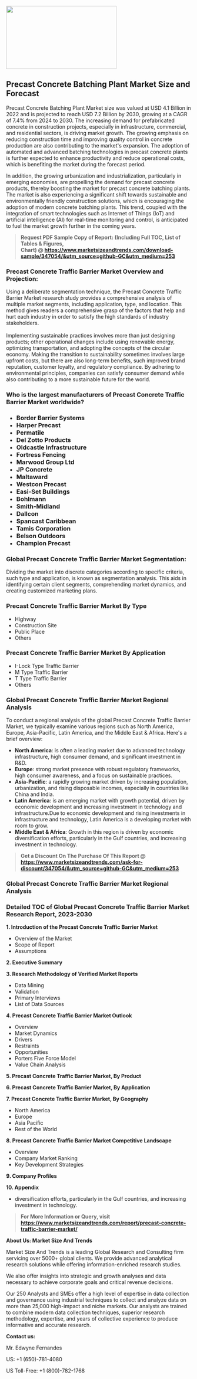 <p><img class="alignnone size-medium wp-image-20088" src="https://ffe5etoiles.com/wp-content/uploads/2024/12/MST1-300x171.png" alt="" width="300" height="171" /></p><h2>Precast Concrete Batching Plant Market Size and Forecast</h2><p>Precast Concrete Batching Plant Market size was valued at USD 4.1 Billion in 2022 and is projected to reach USD 7.2 Billion by 2030, growing at a CAGR of 7.4% from 2024 to 2030. The increasing demand for prefabricated concrete in construction projects, especially in infrastructure, commercial, and residential sectors, is driving market growth. The growing emphasis on reducing construction time and improving quality control in concrete production are also contributing to the market's expansion. The adoption of automated and advanced batching technologies in precast concrete plants is further expected to enhance productivity and reduce operational costs, which is benefiting the market during the forecast period.</p><p>In addition, the growing urbanization and industrialization, particularly in emerging economies, are propelling the demand for precast concrete products, thereby boosting the market for precast concrete batching plants. The market is also experiencing a significant shift towards sustainable and environmentally friendly construction solutions, which is encouraging the adoption of modern concrete batching plants. This trend, coupled with the integration of smart technologies such as Internet of Things (IoT) and artificial intelligence (AI) for real-time monitoring and control, is anticipated to fuel the market growth further in the coming years.</p></p><blockquote id="" class=""><strong>Request PDF Sample Copy of Report: (Including Full TOC, List of Tables &amp; Figures, Chart)&nbsp;@&nbsp;<strong><a href="https://www.marketsizeandtrends.com/download-sample/347054/&utm_source=github-GC&utm_medium=253" target="_blank">https://www.marketsizeandtrends.com/download-sample/347054/&utm_source=github-GC&utm_medium=253</a></strong></strong></blockquote><h3 id="" class="">Precast Concrete Traffic Barrier Market&nbsp;Overview and Projection:</h3><p id="" class="">Using a deliberate segmentation technique, the Precast Concrete Traffic Barrier Market research study provides a comprehensive analysis of multiple market segments, including application, type, and location. This method gives readers a comprehensive grasp of the factors that help and hurt each industry in order to satisfy the high standards of industry stakeholders. <br /> <br />Implementing sustainable practices involves more than just designing products; other operational changes include using renewable energy, optimizing transportation, and adopting the concepts of the circular economy. Making the transition to sustainability sometimes involves large upfront costs, but there are also long-term benefits, such improved brand reputation, customer loyalty, and regulatory compliance. By adhering to environmental principles, companies can satisfy consumer demand while also contributing to a more sustainable future for the world.</p><h3 id="" class="">Who is the largest manufacturers of&nbsp;Precast Concrete Traffic Barrier Market worldwide?</h3><h3 class=""><p><ul><li>Border Barrier Systems </li><li> Harper Precast </li><li> Permatile </li><li> Del Zotto Products </li><li> Oldcastle Infrastructure </li><li> Fortress Fencing </li><li> Marwood Group Ltd </li><li> JP Concrete </li><li> Maltaward </li><li> Westcon Precast </li><li> Easi-Set Buildings </li><li> Bohlmann </li><li> Smith-Midland </li><li> Dallcon </li><li> Spancast Caribbean </li><li> Tamis Corporation </li><li> Belson Outdoors </li><li> Champion Precast</li></ul></p></h3><h3 id="" class="">Global&nbsp;Precast Concrete Traffic Barrier Market Segmentation:</h3><p id="" class="">Dividing the market into discrete categories according to specific criteria, such type and application, is known as segmentation analysis. This aids in identifying certain client segments, comprehending market dynamics, and creating customized marketing plans.</p><h3 id="" class="">Precast Concrete Traffic Barrier Market&nbsp;By Type</h3><p><p><ul><li>Highway</li><li> Construction Site</li><li> Public Place</li><li> Others</p></li></ul></p></p><h3 id="" class="">Precast Concrete Traffic Barrier Market&nbsp;By Application</h3><p class=""><p><ul><li>I-Lock Type Traffic Barrier</li><li> M Type Traffic Barrier</li><li> T Type Traffic Barrier</li><li> Others</li></ul></p></p><h3 id="" class="">Global Precast Concrete Traffic Barrier Market Regional Analysis</h3><p id="" class="">To conduct a regional analysis of the global Precast Concrete Traffic Barrier Market, we typically examine various regions such as North America, Europe, Asia-Pacific, Latin America, and the Middle East &amp; Africa. Here's a brief overview:</p><ul><li><strong>North America</strong>: is often a leading market due to advanced technology infrastructure, high consumer demand, and significant investment in R&amp;D.</li><li><strong>Europe</strong>: strong market presence with robust regulatory frameworks, high consumer awareness, and a focus on sustainable practices.</li><li><strong>Asia-Pacific</strong>: a rapidly growing market driven by increasing population, urbanization, and rising disposable incomes, especially in countries like China and India.</li><li><strong>Latin America</strong>: is an emerging market with growth potential, driven by economic development and increasing investment in technology and infrastructure.Due to economic development and rising investments in infrastructure and technology, Latin America is a developing market with room to grow.</li><li><strong>Middle East &amp; Africa</strong>: Growth in this region is driven by economic diversification efforts, particularly in the Gulf countries, and increasing investment in technology.</li></ul><blockquote id="" class=""><strong>Get a Discount On The Purchase Of This Report @ <strong><a href="https://www.marketsizeandtrends.com/ask-for-discount/347054/&utm_source=github-GC&utm_medium=253" target="_blank">https://www.marketsizeandtrends.com/ask-for-discount/347054/&utm_source=github-GC&utm_medium=253</a></strong></strong></blockquote><h3 id="" class="">Global Precast Concrete Traffic Barrier Market Regional Analysis</h3><h3 id="" class="">Detailed TOC of Global Precast Concrete Traffic Barrier Market Research Report, 2023-2030</h3><p id="" class=""><strong>1. Introduction of the Precast Concrete Traffic Barrier Market</strong></p><ul><li>Overview of the Market</li><li>Scope of Report</li><li>Assumptions</li></ul><p id="" class=""><strong>2. Executive Summary</strong></p><p id="" class=""><strong>3. Research Methodology of Verified Market Reports</strong></p><ul><li>Data Mining</li><li>Validation</li><li>Primary Interviews</li><li>List of Data Sources</li></ul><p id="" class=""><strong>4. Precast Concrete Traffic Barrier Market Outlook</strong></p><ul><li>Overview</li><li>Market Dynamics</li><li>Drivers</li><li>Restraints</li><li>Opportunities</li><li>Porters Five Force Model</li><li>Value Chain Analysis</li></ul><p id="" class=""><strong>5. Precast Concrete Traffic Barrier Market, By Product</strong></p><p id="" class=""><strong>6. Precast Concrete Traffic Barrier Market, By Application</strong></p><p id="" class=""><strong>7. Precast Concrete Traffic Barrier Market, By Geography</strong></p><ul><li>North America</li><li>Europe</li><li>Asia Pacific</li><li>Rest of the World</li></ul><p id="" class=""><strong>8. Precast Concrete Traffic Barrier Market Competitive Landscape</strong></p><ul><li>Overview</li><li>Company Market Ranking</li><li>Key Development Strategies</li></ul><p id="" class=""><strong>9. Company Profiles</strong></p><p id="" class=""><strong>10. Appendix</strong></p><ul><li>diversification efforts, particularly in the Gulf countries, and increasing investment in technology.</li></ul><blockquote id="" class=""><strong>For More Information or Query, visit <strong><strong><a href="https://www.marketsizeandtrends.com/report/precast-concrete-traffic-barrier-market/" target="_blank">https://www.marketsizeandtrends.com/report/precast-concrete-traffic-barrier-market/</a></strong></strong></strong></blockquote><p id="" class=""><strong>About Us: Market Size And Trends</strong></p><p id="" class="">Market Size And Trends is a leading Global Research and Consulting firm servicing over 5000+ global clients. We provide advanced analytical research solutions while offering information-enriched research studies.</p><p id="" class="">We also offer insights into strategic and growth analyses and data necessary to achieve corporate goals and critical revenue decisions.</p><p id="" class="">Our 250 Analysts and SMEs offer a high level of expertise in data collection and governance using industrial techniques to collect and analyze data on more than 25,000 high-impact and niche markets. Our analysts are trained to combine modern data collection techniques, superior research methodology, expertise, and years of collective experience to produce informative and accurate research.</p><p id="" class=""><strong>Contact us:</strong></p><p id="" class="">Mr. Edwyne Fernandes</p><p id="" class="">US: +1 (650)-781-4080</p><p id="" class="">US Toll-Free: +1 (800)-782-1768</p>
